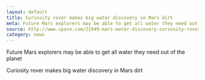 ```yaml
---
layout: default
title: Curiosity rover makes big water discovery in Mars dirt
meta: Future Mars explorers may be able to get all water they need out of the planet
source: http://www.space.com/22949-mars-water-discovery-curiosity-rover.html
category: news
---
```


Future Mars explorers may be able to get all water they need out of the planet

Curiosity rover makes big water discovery in Mars dirt